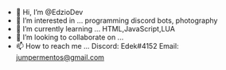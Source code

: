 - 👋 Hi, I’m @EdzioDev
- 👀 I’m interested in ... programming discord bots, photography 
- 🌱 I’m currently learning ... HTML,JavaScript,LUA
- 💞️ I’m looking to collaborate on ... 
- 📫 How to reach me ... Discord: Edek#4152 Email: jumpermentos@gmail.com

<!---
EdzioDev/EdzioDev is a ✨ special ✨ repository because its `README.md` (this file) appears on your GitHub profile.
You can click the Preview link to take a look at your changes.
--->
